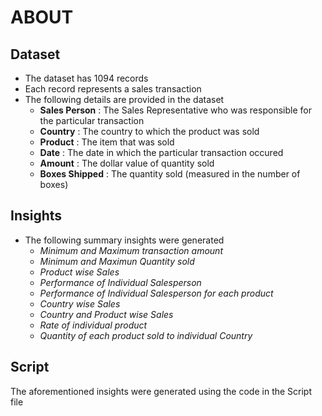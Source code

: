 # ABOUT
## Dataset
- The dataset has 1094 records
- Each record represents a sales transaction
- The following details are provided in the dataset
  - **Sales Person** : The Sales Representative who was responsible for the particular transaction
  - **Country** : The country to which the product was sold
  - **Product** : The item that was sold
  - **Date** : The date in which the particular transaction occured
  - **Amount** : The dollar value of quantity sold
  - **Boxes Shipped** : The quantity sold (measured in the number of boxes)
## Insights
- The following summary insights were generated
  - *Minimum and Maximum transaction amount*
  - *Minimum and Maximun Quantity sold*
  - *Product wise Sales*
  - *Performance of Individual Salesperson*
  - *Performance of Individual Salesperson for each product*
  - *Country wise Sales*
  - *Country and Product wise Sales*
  - *Rate of individual product*
  - *Quantity of each product sold to individual Country*
## Script
The aforementioned insights were generated using the code in the Script file
